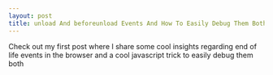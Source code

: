 ```yaml
---
layout: post
title: unload And beforeunload Events And How To Easily Debug Them Both!
---
```


Check out my first post where I share some cool insights regarding end of life events in the browser and a cool javascript trick to easily debug them both
